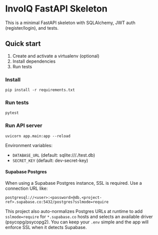 # InvoIQ FastAPI Skeleton

This is a minimal FastAPI skeleton with SQLAlchemy, JWT auth (register/login), and tests.

## Quick start

1. Create and activate a virtualenv (optional)
2. Install dependencies
3. Run tests

### Install
```
pip install -r requirements.txt
```

### Run tests
```
pytest
```

### Run API server
```
uvicorn app.main:app --reload
```

Environment variables:
- `DATABASE_URL` (default: sqlite:///./test.db)
- `SECRET_KEY` (default: dev-secret-key)

#### Supabase Postgres

When using a Supabase Postgres instance, SSL is required. Use a connection URL like:

`postgresql://<user>:<password>@db.<project-ref>.supabase.co:5432/postgres?sslmode=require`

This project also auto-normalizes Postgres URLs at runtime to add `sslmode=require` for `*.supabase.co` hosts and selects an available driver (psycopg/psycopg2). You can keep your `.env` simple and the app will enforce SSL when it detects Supabase.
